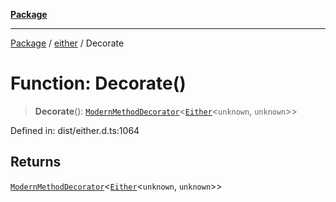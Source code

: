 [**Package**](../../README.md)

***

[Package](../../modules.md) / [either](../README.md) / Decorate

# Function: Decorate()

> **Decorate**(): [`ModernMethodDecorator`](../-internal-/type-aliases/ModernMethodDecorator.md)\<[`Either`](../type-aliases/Either.md)\<`unknown`, `unknown`\>\>

Defined in: dist/either.d.ts:1064

## Returns

[`ModernMethodDecorator`](../-internal-/type-aliases/ModernMethodDecorator.md)\<[`Either`](../type-aliases/Either.md)\<`unknown`, `unknown`\>\>
